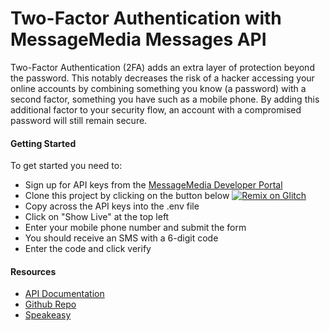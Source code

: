 # Two-Factor Authentication with MessageMedia Messages API
Two-Factor Authentication (2FA) adds an extra layer of protection beyond the password. This notably decreases the risk of a hacker accessing your online accounts by combining something you know (a password) with a second factor, something you have such as a mobile phone. By adding this additional factor to your security flow, an account with a compromised password will still remain secure.

#### Getting Started
To get started you need to:

* Sign up for API keys from the [MessageMedia Developer Portal](https://developers.messagemedia.com/register)
* Clone this project by clicking on the button below
[![Remix on Glitch](https://cdn.glitch.com/2703baf2-b643-4da7-ab91-7ee2a2d00b5b%2Fremix-button.svg)](https://glitch.com/edit/#!/remix/https://glitch.com/~messagemedia-messages)
* Copy across the API keys into the .env file
* Click on "Show Live" at the top left
* Enter your mobile phone number and submit the form
* You should receive an SMS with a 6-digit code
* Enter the code and click verify

#### Resources
* [API Documentation](https://developers.messagemedia.com/code/messages-api-documentation/)
* [Github Repo](https://github.com/messagemedia/2fa-glitch-nodejs)
* [Speakeasy](https://github.com/speakeasyjs/speakeasy)
